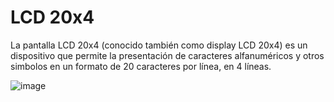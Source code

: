 # LCD 20x4

La pantalla LCD 20x4 (conocido también como display LCD 20x4) es un dispositivo que permite la presentación de caracteres alfanuméricos y otros simbolos en un formato de 20 caracteres por línea, en 4 líneas.


![image](https://user-images.githubusercontent.com/93297400/190499489-c9fc8fbb-15cc-483a-8ba7-d8caaba80a4e.png)


